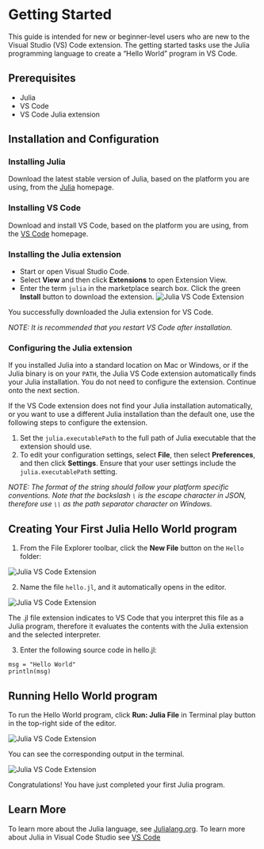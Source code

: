 # Getting Started

This guide is intended for new or beginner-level users who are new to the Visual Studio (VS) Code extension. The getting started tasks use the Julia programming language to create a “Hello World” program in VS Code. 

## Prerequisites

- Julia
- VS Code
- VS Code Julia extension

## Installation and Configuration

### Installing Julia

Download the latest stable version of Julia, based on the platform you are using, from the [Julia](https://julialang.org/downloads/) homepage.

### Installing VS Code

Download and install VS Code, based on the platform you are using, from the [VS Code](https://code.visualstudio.com/) homepage.

### Installing the Julia extension

- Start or open Visual Studio Code. 
- Select **View** and then click **Extensions** to open Extension View. 
- Enter the term `julia` in the marketplace search box. Click the green **Install** button to download the extension. 
![Julia VS Code Extension](assets/julia_vscode_extension.png)

You successfully downloaded the Julia extension for VS Code. 

_NOTE: It is recommended that you restart VS Code after installation._ 

### Configuring the Julia extension

If you installed Julia into a standard location on Mac or Windows, or if the Julia binary is on your `PATH`, the Julia VS Code extension automatically finds your Julia installation. You do not need to configure the extension. Continue onto the next section. 

If the VS Code extension does not find your Julia installation automatically, or you want to use a different Julia installation than the default one, use the following steps to configure the extension.

  1. Set the `julia.executablePath` to the full path of Julia executable that the extension should use. 
  2. To edit your configuration settings, select **File**, then select **Preferences**, and then click **Settings**. Ensure that your user settings include the `julia.executablePath` setting. 
    
_NOTE: The format of the string should follow your platform specific conventions.  Note that the backslash `\` is the escape character in JSON, therefore use `\\` as the path separator character on Windows._

## Creating Your First Julia Hello World program

1. From the File Explorer toolbar, click the **New File** button on the `Hello` folder:

![Julia VS Code Extension](assets/hello-1.png)

2. Name the file `hello.jl`, and it automatically opens in the editor. 

![Julia VS Code Extension](assets/hello-2.png)

The .jl file extension indicates to VS Code that you interpret this file as a Julia program, therefore it evaluates the contents with the Julia extension and the selected interpreter.

3. Enter the following source code in hello.jl:

```
msg = "Hello World"
println(msg)
```

## Running Hello World program

To run the Hello World program, click **Run: Julia File** in Terminal play button in the top-right side of the editor.

![Julia VS Code Extension](assets/hello-3.png)

You can see the corresponding output in the terminal.

![Julia VS Code Extension](assets/hello-4.png)

Congratulations! You have just completed your first Julia program.


## Learn More

To learn more about the Julia language, see [Julialang.org](https://docs.julialang.org/en/v1/). To learn more about Julia in Visual Code Studio see [VS Code](https://www.julia-vscode.org/docs/stable/)
